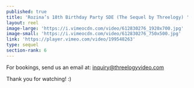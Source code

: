 ```yaml
---
published: true
title: 'Rozina’s 18th Birthday Party SDE (The Sequel by Threelogy) '
layout: reel
image-large: 'https://i.vimeocdn.com/video/612830276_1920x700.jpg'
image-small: 'https://i.vimeocdn.com/video/612830276_750x500.jpg'
link: 'https://player.vimeo.com/video/199548263'
type: sequel
section-rank: 6
---
```

For bookings, send us an email at: inquiry@threelogyvideo.com

Thank you for watching! :)
